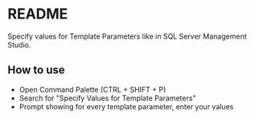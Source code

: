# README
Specify values for Template Parameters like in SQL Server Management Studio.

## How to use
* Open Command Palette (CTRL + SHIFT + P)
* Search for "Specify Values for Template Parameters"
* Prompt showing for every template parameter, enter your values
